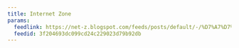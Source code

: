 ```yaml
---
title: Internet Zone
params:
  feedlink: https://net-z.blogspot.com/feeds/posts/default/-/%D7%A7%D7%95%D7%93%20%D7%A4%D7%AA%D7%95%D7%97
  feedid: 3f204693dc099cd24c229023d79b92db
---
```

